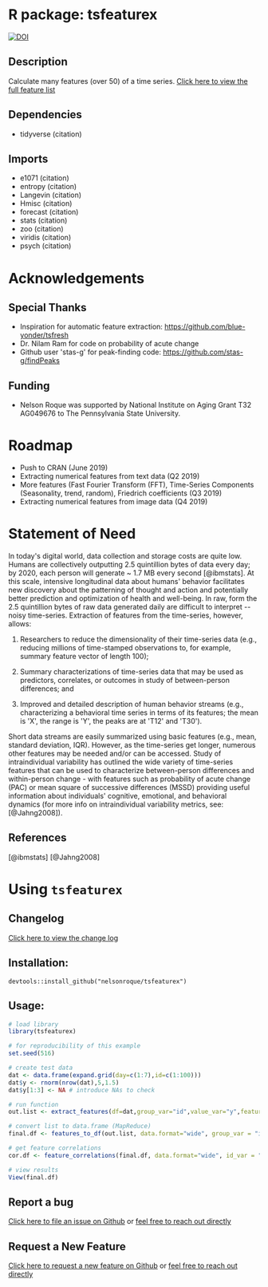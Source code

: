 # R package: tsfeaturex

[![DOI](https://zenodo.org/badge/170967121.svg)](https://zenodo.org/badge/latestdoi/170967121)

## Description
Calculate many features (over 50) of a time series. [Click here to view the full feature list](feature_list.md)

## Dependencies 

- tidyverse (citation)

## Imports

- e1071 (citation)
- entropy (citation)
- Langevin (citation)
- Hmisc (citation)
- forecast (citation)
- stats (citation)
- zoo (citation)
- viridis (citation)
- psych (citation)

# Acknowledgements

## Special Thanks
- Inspiration for automatic feature extraction: https://github.com/blue-yonder/tsfresh
- Dr. Nilam Ram for code on probability of acute change
- Github user 'stas-g' for peak-finding code: https://github.com/stas-g/findPeaks

## Funding
- Nelson Roque was supported by National Institute on Aging Grant T32 AG049676 to The Pennsylvania State University. 

# Roadmap

- Push to CRAN (June 2019)
- Extracting numerical features from text data (Q2 2019)
- More features (Fast Fourier Transform (FFT), Time-Series Components (Seasonality, trend, random), Friedrich coefficients (Q3 2019)
- Extracting numerical features from image data (Q4 2019)

# Statement of Need

In today's digital world, data collection and storage costs are quite low. Humans are collectively outputting 2.5 quintillion bytes of data every day; by 2020, each person will generate ~ 1.7 MB every second [@ibmstats].  At this scale, intensive longitudinal data about humans' behavior facilitates new discovery about the patterning of thought and action and potentially better prediction and optimization of health and well-being.  In raw, form the 2.5 quintillion bytes of raw data generated daily are difficult to interpret -- noisy time-series. Extraction of features from the time-series, however, allows:

1. Researchers to reduce the dimensionality of their time-series data (e.g., reducing millions of time-stamped observations to, for example, summary feature vector of length 100); 

2. Summary characterizations of time-series data that may be used as predictors, correlates, or outcomes in study of between-person differences; and 

3. Improved and detailed description of human behavior streams (e.g., characterizing a behavioral time series in terms of its features; the mean is 'X', the range is 'Y', the peaks are at 'T12' and 'T30').

Short data streams are easily summarized using basic features (e.g., mean, standard deviation, IQR). However, as the time-series get longer, numerous other features may be needed and/or can be accessed. Study of intraindividual variability has outlined the wide variety of time-series features that can be used to characterize between-person differences and within-person change - with features such as probability of acute change (PAC) or mean square of successive differences (MSSD) providing useful information about individuals' cognitive, emotional, and behavioral dynamics (for more info on intraindividual variability metrics, see: [@Jahng2008]).

## References

[@ibmstats]
[@Jahng2008]

# Using `tsfeaturex`

## Changelog

[Click here to view the change log](changelog.md)

## Installation:

```
devtools::install_github("nelsonroque/tsfeaturex")
```

## Usage:

```r
# load library
library(tsfeaturex)

# for reproducibility of this example
set.seed(516)

# create test data
dat <- data.frame(expand.grid(day=c(1:7),id=c(1:100)))
dat$y <- rnorm(nrow(dat),5,1.5)
dat$y[1:3] <- NA # introduce NAs to check

# run function
out.list <- extract_features(df=dat,group_var="id",value_var="y",features="all")

# convert list to data.frame (MapReduce)
final.df <- features_to_df(out.list, data.format="wide", group_var = "id")

# get feature correlations
cor.df <- feature_correlations(final.df, data.format="wide", id_var = "id")

# view results
View(final.df)
```

## Report a bug
[Click here to file an issue on Github](https://github.com/nelsonroque/tsfeaturex/issues/new?assignees=&labels=&template=bug_report.md&title=) or [feel free to reach out directly](mailto:nelsonroquejr@gmail.com)

## Request a New Feature
[Click here to request a new feature on Github](https://github.com/nelsonroque/tsfeaturex/issues/new?assignees=&labels=&template=feature_request.md&title=) or [feel free to reach out directly](mailto:nelsonroquejr@gmail.com)